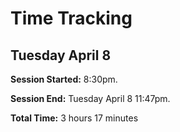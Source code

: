 # Time Tracking

## Tuesday April 8

**Session Started:** 8:30pm.

**Session End:** Tuesday April 8 11:47pm.

**Total Time:** 3 hours 17 minutes
